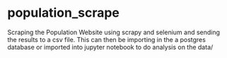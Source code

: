 # population_scrape
Scraping the Population Website using scrapy and selenium and sending the results to a csv file. This can then be importing in the a postgres database or imported into
jupyter notebook to do analysis on the data/
